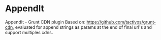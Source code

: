 AppendIt
========

AppendIt - Grunt CDN plugin
Based on: https://github.com/tactivos/grunt-cdn, evaluated for append strings as params at the end of final url's and support multiples cdns.